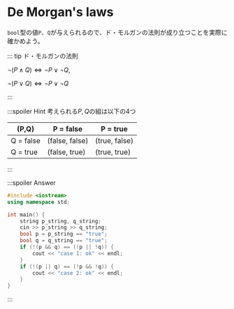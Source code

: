# De Morgan's laws
`bool`型の値`P`、`Q`が与えられるので、ド・モルガンの法則が成り立つことを実際に確かめよう。

::: tip ド・モルガンの法則

$\lnot(P \land Q) \Leftrightarrow \lnot P \lor \lnot Q,$

$\lnot(P \lor Q) \Leftrightarrow \lnot P \lor \lnot Q$

:::


:::spoiler Hint
考えられる$P,Q$の組は以下の4つ

| (P,Q) | P = false | P = true |
| --- | --- | --- |
| Q = false | (false, false) | (true, false) |
| Q = true | (false, true) | (true, true) |

:::

:::spoiler Answer

```cpp
#include <iostream>
using namespace std;

int main() {
    string p_string, q_string;
    cin >> p_string >> q_string;
    bool p = p_string == "true";
    bool q = q_string == "true";
    if (!(p && q) == (!p || !q)) {
        cout << "case 1: ok" << endl;
    }
    if (!(p || q) == (!p && !q)) {
        cout << "case 2: ok" << endl;
    }
}
```

:::

